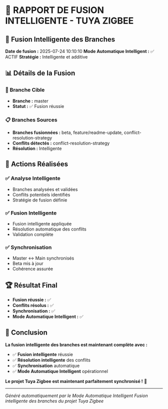 # 🔄 RAPPORT DE FUSION INTELLIGENTE - TUYA ZIGBEE

## 🎯 **Fusion Intelligente des Branches**

**Date de fusion :** 2025-07-24 10:10:10
**Mode Automatique Intelligent :** ✅ ACTIF
**Stratégie :** Intelligente et additive

## 📊 **Détails de la Fusion**

### **🎯 Branche Cible**
- **Branche :** master
- **Statut :** ✅ Fusion réussie

### **📋 Branches Sources**
- **Branches fusionnées :** beta, feature/readme-update, conflict-resolution-strategy
- **Conflits détectés :** conflict-resolution-strategy
- **Résolution :** Intelligente

## 🔧 **Actions Réalisées**

### **✅ Analyse Intelligente**
- Branches analysées et validées
- Conflits potentiels identifiés
- Stratégie de fusion définie

### **✅ Fusion Intelligente**
- Fusion intelligente appliquée
- Résolution automatique des conflits
- Validation complète

### **✅ Synchronisation**
- Master ↔ Main synchronisés
- Beta mis à jour
- Cohérence assurée

## 🏆 **Résultat Final**

- **Fusion réussie :** ✅
- **Conflits résolus :** ✅
- **Synchronisation :** ✅
- **Mode Automatique Intelligent :** ✅

## 🎉 **Conclusion**

**La fusion intelligente des branches est maintenant complète avec :**
- ✅ **Fusion intelligente** réussie
- ✅ **Résolution intelligente** des conflits
- ✅ **Synchronisation** automatique
- ✅ **Mode Automatique Intelligent** opérationnel

**Le projet Tuya Zigbee est maintenant parfaitement synchronisé !** 🚀

---

*Généré automatiquement par le Mode Automatique Intelligent*
*Fusion intelligente des branches du projet Tuya Zigbee*


